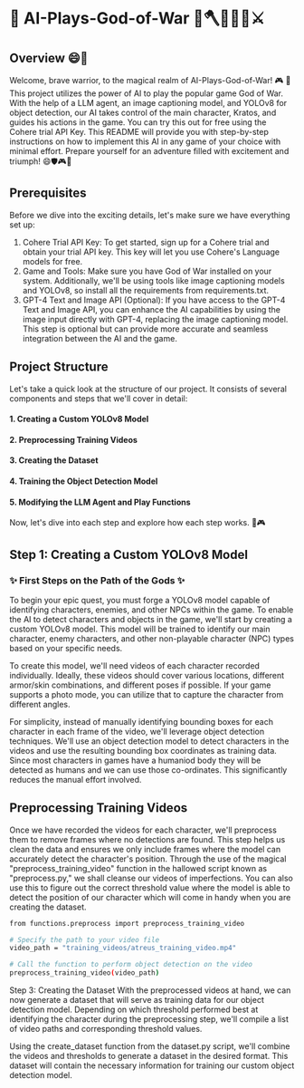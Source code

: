 # 🔱 AI-Plays-God-of-War 💪🪓🏹🏺🐉⚔️

## Overview 😄📜 
Welcome, brave warrior, to the magical realm of AI-Plays-God-of-War! 🎮 🎉 This project utilizes the power of AI to play the popular game God of War. With the help of a LLM agent, an image captioning model, and YOLOv8 for object detection, our AI takes control of the main character, Kratos, and guides his actions in the game. You can try this out for free using the Cohere trial API Key. This README will provide you with step-by-step instructions on how to implement this AI in any game of your choice with minimal effort. Prepare yourself for an adventure filled with excitement and triumph! 😄🛡️🎮🤖

## Prerequisites
Before we dive into the exciting details, let's make sure we have everything set up:
1. Cohere Trial API Key: To get started, sign up for a Cohere trial and obtain your trial API key. This key will let you use Cohere's Language models for free.
2. Game and Tools: Make sure you have God of War installed on your system. Additionally, we'll be using tools like image captioning models and YOLOv8, so install all the requirements from requirements.txt.
3. GPT-4 Text and Image API (Optional): If you have access to the GPT-4 Text and Image API, you can enhance the AI capabilities by using the image input directly with GPT-4, replacing the image captioning model. This step is optional but can provide more accurate and seamless integration between the AI and the game.

## Project Structure
Let's take a quick look at the structure of our project. It consists of several components and steps that we'll cover in detail:

#### 1. Creating a Custom YOLOv8 Model
#### 2. Preprocessing Training Videos
#### 3. Creating the Dataset
#### 4. Training the Object Detection Model
#### 5. Modifying the LLM Agent and Play Functions
Now, let's dive into each step and explore how each step works. 🤖🎮

## Step 1: Creating a Custom YOLOv8 Model
### ✨ First Steps on the Path of the Gods ✨
To begin your epic quest, you must forge a YOLOv8 model capable of identifying characters, enemies, and other NPCs within the game. To enable the AI to detect characters and objects in the game, we'll start by creating a custom YOLOv8 model. This model will be trained to identify our main character, enemy characters, and other non-playable character (NPC) types based on your specific needs.

To create this model, we'll need videos of each character recorded individually. Ideally, these videos should cover various locations, different armor/skin combinations, and different poses if possible. If your game supports a photo mode, you can utilize that to capture the character from different angles.

For simplicity, instead of manually identifying bounding boxes for each character in each frame of the video, we'll leverage object detection techniques. We'll use an object detection model to detect characters in the videos and use the resulting bounding box coordinates as training data. Since most characters in games have a humaniod body they will be detected as humans and we can use those co-ordinates. This significantly reduces the manual effort involved.

## Preprocessing Training Videos
Once we have recorded the videos for each character, we'll preprocess them to remove frames where no detections are found. This step helps us clean the data and ensures we only include frames where the model can accurately detect the character's position. Through the use of the magical "preprocess_training_video" function in the hallowed script known as "preprocess.py," we shall cleanse our videos of imperfections. You can also use this to figure out the correct threshold value where the model is able to detect the position of our character which will come in handy when you are creating the dataset. 
```sh
from functions.preprocess import preprocess_training_video

# Specify the path to your video file
video_path = "training_videos/atreus_training_video.mp4"

# Call the function to perform object detection on the video
preprocess_training_video(video_path)
```

Step 3: Creating the Dataset
With the preprocessed videos at hand, we can now generate a dataset that will serve as training data for our object detection model. Depending on which threshold performed best at identifying the character during the preprocessing step, we'll compile a list of video paths and corresponding threshold values.

Using the create_dataset function from the dataset.py script, we'll combine the videos and thresholds to generate a dataset in the desired format. This dataset will contain the necessary information for training our custom object detection model.











































